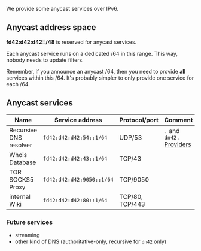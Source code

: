 We provide some anycast services over IPv6.

## Anycast address space

**fd42:d42:d42::/48** is reserved for anycast services.

Each anycast service runs on a dedicated /64 in this range.  This way, nobody needs to update filters.

Remember, if you announce an anycast /64, then you need to provide **all** services within this /64. It's probably simpler to only provide one service for each /64.

## Anycast services

| **Name**               | **Service address**       | **Protocol/port** | **Comment**                   | 
| ---------------------- | ------------------------- | ----------------- | ----------------------------- |
| Recursive DNS resolver | `fd42:d42:d42:54::1/64`   | UDP/53            | `.` and `dn42.` [Providers][] |
| Whois Database         | `fd42:d42:d42:43::1/64`   | TCP/43            |                               |
| TOR SOCKS5 Proxy       | `fd42:d42:d42:9050::1/64` | TCP/9050          |                               |        
| internal Wiki          | `fd42:d42:d42:80::1/64`   | TCP/80, TCP/443   |                               |


[Providers]: Providing-Anycast-DNS#Persons-providing-anycast-DNS-for-IPv6

### Future services

- streaming
- other kind of DNS (authoritative-only, recursive for `dn42` only)
